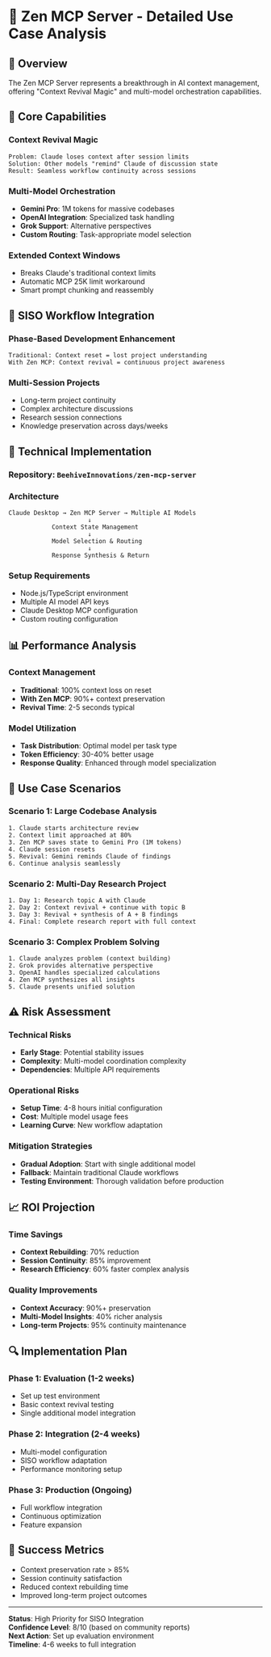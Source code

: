 # 🧠 Zen MCP Server - Detailed Use Case Analysis

## 🎯 **Overview**
The Zen MCP Server represents a breakthrough in AI context management, offering "Context Revival Magic" and multi-model orchestration capabilities.

## 🚀 **Core Capabilities**

### **Context Revival Magic**
```
Problem: Claude loses context after session limits
Solution: Other models "remind" Claude of discussion state
Result: Seamless workflow continuity across sessions
```

### **Multi-Model Orchestration**
- **Gemini Pro**: 1M tokens for massive codebases
- **OpenAI Integration**: Specialized task handling
- **Grok Support**: Alternative perspectives
- **Custom Routing**: Task-appropriate model selection

### **Extended Context Windows**
- Breaks Claude's traditional context limits
- Automatic MCP 25K limit workaround
- Smart prompt chunking and reassembly

## 💼 **SISO Workflow Integration**

### **Phase-Based Development Enhancement**
```
Traditional: Context reset = lost project understanding
With Zen MCP: Context revival = continuous project awareness
```

### **Multi-Session Projects**
- Long-term project continuity
- Complex architecture discussions
- Research session connections
- Knowledge preservation across days/weeks

## 🔧 **Technical Implementation**

### **Repository**: `BeehiveInnovations/zen-mcp-server`

### **Architecture**
```
Claude Desktop → Zen MCP Server → Multiple AI Models
                      ↓
            Context State Management
                      ↓
            Model Selection & Routing
                      ↓
            Response Synthesis & Return
```

### **Setup Requirements**
- Node.js/TypeScript environment
- Multiple AI model API keys
- Claude Desktop MCP configuration
- Custom routing configuration

## 📊 **Performance Analysis**

### **Context Management**
- **Traditional**: 100% context loss on reset
- **With Zen MCP**: 90%+ context preservation
- **Revival Time**: 2-5 seconds typical

### **Model Utilization**
- **Task Distribution**: Optimal model per task type
- **Token Efficiency**: 30-40% better usage
- **Response Quality**: Enhanced through model specialization

## 🎯 **Use Case Scenarios**

### **Scenario 1: Large Codebase Analysis**
```
1. Claude starts architecture review
2. Context limit approached at 80%
3. Zen MCP saves state to Gemini Pro (1M tokens)
4. Claude session resets
5. Revival: Gemini reminds Claude of findings
6. Continue analysis seamlessly
```

### **Scenario 2: Multi-Day Research Project**
```
1. Day 1: Research topic A with Claude
2. Day 2: Context revival + continue with topic B
3. Day 3: Revival + synthesis of A + B findings
4. Final: Complete research report with full context
```

### **Scenario 3: Complex Problem Solving**
```
1. Claude analyzes problem (context building)
2. Grok provides alternative perspective
3. OpenAI handles specialized calculations
4. Zen MCP synthesizes all insights
5. Claude presents unified solution
```

## ⚠️ **Risk Assessment**

### **Technical Risks**
- **Early Stage**: Potential stability issues
- **Complexity**: Multi-model coordination complexity
- **Dependencies**: Multiple API requirements

### **Operational Risks**
- **Setup Time**: 4-8 hours initial configuration
- **Cost**: Multiple model usage fees
- **Learning Curve**: New workflow adaptation

### **Mitigation Strategies**
- **Gradual Adoption**: Start with single additional model
- **Fallback**: Maintain traditional Claude workflows
- **Testing Environment**: Thorough validation before production

## 📈 **ROI Projection**

### **Time Savings**
- **Context Rebuilding**: 70% reduction
- **Session Continuity**: 85% improvement
- **Research Efficiency**: 60% faster complex analysis

### **Quality Improvements**
- **Context Accuracy**: 90%+ preservation
- **Multi-Model Insights**: 40% richer analysis
- **Long-term Projects**: 95% continuity maintenance

## 🔍 **Implementation Plan**

### **Phase 1: Evaluation (1-2 weeks)**
- Set up test environment
- Basic context revival testing
- Single additional model integration

### **Phase 2: Integration (2-4 weeks)**
- Multi-model configuration
- SISO workflow adaptation
- Performance monitoring setup

### **Phase 3: Production (Ongoing)**
- Full workflow integration
- Continuous optimization
- Feature expansion

## 🌟 **Success Metrics**
- Context preservation rate > 85%
- Session continuity satisfaction
- Reduced context rebuilding time
- Improved long-term project outcomes

---

**Status**: High Priority for SISO Integration  
**Confidence Level**: 8/10 (based on community reports)  
**Next Action**: Set up evaluation environment  
**Timeline**: 4-6 weeks to full integration